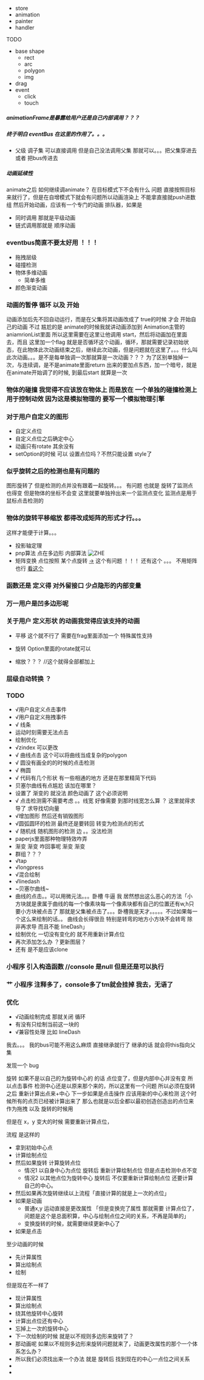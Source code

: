 - store
- animation
- painter
- handler



TODO 
- base shape
    - rect
    - arc
    - polygon
    - img
- drag
- event 
  - click 
  - touch




##### animationFrame是暴露给用户还是自己内部调用？？？

##### 终于明白 eventBus 在这里的作用了。。。 
- 父级 调子集 可以直接调用 但是自己没法调用父集 那就可以。。。把父集穿进去  或者 把bus传进去


##### 动画延续性
animate之后 如何继续调animate？ 在目标模式下不会有什么 问题 直接按照目标来就行了，但是在自增模式下就会有问题所以动画渲染上 不能拿直接就push进数组 然后开始动画，应该有一个专门的动画
排队器，如果是
  - 同时调用 那就是平级动画
  - 链式调用那就是 顺序动画

### eventbus简直不要太好用 ！！！


- 拖拽层级
- 碰撞检测
- 物体多维动画
  - 简单多维
- 颜色渐变动画


### 动画的暂停 循环 以及 开始

动画添加后先不回自动运行，而是在父集将其动画改成了 true的时候 才会 开始自己的动画
不过 尴尬的是 animate的时候我就讲动画添加到 Animation主管的aniamrionList里面
所以这里需要在这里让他调用 start，然后将动画加在里面去，而且 这里加一个flag 就是是否循环这个动画，循环，那就需要记录初始状态，在此物体此次动画结束之后，继续此次动画，但是问题就在这里了。。。什么叫此次动画。。。是不是每单独调一次那就算是一次动画？？？
为了区别单独掉一次，与连续调，是不是animate里面return 出来的要加点东西，加一个暗号，就是在animate开始调了的时候, 到最后start 就算是一次

### 物体的碰撞 我觉得不应该放在物体上 而是放在 一个单独的碰撞检测上 用于控制动效 因为这是模拟物理的 要写一个模拟物理引擎 

### 对于用户自定义的图形 
- 自定义点位 
- 自定义点位之后确定中心
- 动画只有rotate 其余没有
- setOption的时候 可以 设置点位吗？不然只能设置 style了


### 似乎旋转之后的检测也是有问题的
图形旋转了 但是检测的点并没有跟着一起旋转。。。 有问题 
也就是 旋转了监测点也得变 但是物体的坐标不会变 这里就要单独拎出来一个监测点变化 监测点是用于鼠标点击检测的 

### 物体的旋转平移缩放 都得改成矩阵的形式才行。。。
这样才能便于计算。。。


- 投影轴定理
- pnp算法 点在多边形 内部算法 ![ZHE](http://blog.csdn.net/hjh2005/article/details/9246967)
- 矩阵变换
  点位按照 某个点旋转 [->](http://blog.csdn.net/csxiaoshui/article/details/65446125) 这个有问题 ！！！
   还有这个 。。。 不用矩阵也行 [](https://stackoverflow.com/questions/2259476/rotating-a-point-about-another-point-2d)
   [看这个](https://math.stackexchange.com/questions/2093314/rotation-matrix-and-of-rotation-around-a-point)


### 函数还是 定义得 对外留接口 少点隐形的内部变量


### 万一用户是凹多边形呢 

### 关于用户 定义形状  的动画我觉得应该支持的动画
- 平移 这个就不行了 需要在frag里面添加一个 特殊属性支持
- 旋转 Option里面的rotate就可以

- 缩放？？？ //这个就得全部都加上 


### 层级自动转换 ？


### TODO 
- √用户自定义点击事件
- √用户自定义拖拽事件
- √ 线条
- 运动时刻需要无法点击
- 绘制优化
- √zindex 可以更改
- √ 曲线点击 这个可以将曲线当成复杂的polygon
- √ 圆没有画全的的时候的点击检测 
- √ 椭圆
- √ 代码有几个形状 有一些相通的地方 还是在那里精简下代码
- 贝塞尔曲线有点尴尬 该加在哪里？
- 设置了 渐变的 就没法 颜色动画了 这个必须说明
- √ 点击检测需不需要考虑 。。线宽 好像需要 到那时线宽怎么算 ？ 这里就得求导了 求导找切向量
- √增加图形 然后还有销毁图形
- √圆弧圆环的检测 最终还是要转回 转变为检测点的形式
- √ 随机线 随机图形的检测 边 。。没法检测
- paperjs里面那种物理特效咋弄
- 渐变 渐变 咋回事呢 渐变 渐变 
- 群组？？？
- √tap
- √longpress
 -  √混合绘制 
-  √linedash
-  ~贝塞尔曲线~
-  曲线的点击。。可以用微元法。。。卧槽 牛逼 我 居然想出这么恶心的方法「小方块就是隶属于曲线的每一个像素块每一个像素块都有自己的位置还有w,h只要小方块被点击了 那就是父集被点击了。。。卧槽我是天才。。。。。不过如果每一个这么来绘制的话。。 曲线会长得很丑 特别是转弯的地方小方块不会转弯 除非再求导 而且不能 lineDash」
-  绘制优化 一切没有变化的 就不用重新计算点位
-  再次添加怎么办 ？更新图层？
-  还有 是不是应该clone
### 小程序 引入构造函数  //console 是null 但是还是可以执行

### 艹 小程序 注释多了，console多了tm就会挂掉 我去，无语了



### 优化
- √动画绘制完成 那就关闭 循环
- 有没有只绘制当前这一块的
- √兼容性处理 比如 lineDash


我去。。。 我的bus可能不用这么麻烦 直接继承就行了 
继承的话 就会将this指向父集

发现一个 bug

旋转 如果不是以自己的为旋转中心的 的话
点位变了，但是内部中心并没有变
所以点击事件 检测中心还是以原来那个来的，所以这里有一个问题
所以必须在旋转之后 重新计算出点来+中心
下一步如果是点击操作 应该用新的中心来检测 这个时候所有的点页已经被计算出来了
那么也就是以后全都以最初创造创造出的点位来作为拖拽
以及 旋转的时候用

但是在 x，y 变大的时候 需要重新计算点位，

流程 是这样的 
- 拿到初始中心点
- 计算绘制点位
- 然后如果旋转 计算旋转点位
  - 情况1 以自身中心为点位 旋转后 重新计算绘制点位 但是点击检测中点不变
  - 情况2 以其他点位为旋转中心 旋转后 不仅要重新计算绘制点位 还要计算自己的中心。
- 然后如果再次旋转继续以上流程「直接计算的就是上一次的点位」
- 如果是动画
  - 普通x,y 运动直接是更改属性 「但是变换完了属性 那就需要 计算点位了，问题是这个是总面积算，中心与绘制点位之间的关系，不再是简单的」
  - 变换旋转的时候，就需要继续更新中心了
- 如果是点击

至少动画的时候
- 先计算属性
- 算出绘制点
- 绘制

但是现在不一样了
- 现计算属性 
- 算出绘制点
- 绕其他旋转中心旋转
- 计算出点位还有中心
- 忘掉上一次的旋转中心
- 下一次绘制的时候 就是以不规则多边形来旋转了？
- 那动画呢 如果以不规则多边形来旋转问题就来了，动画更改属性的那个一个体系怎么办？
- 所以我们必须找出来一个办法 就是 旋转后 找到现在的中心一点位之间关系
- 
- 